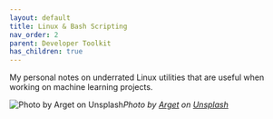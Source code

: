 ```yaml
---
layout: default
title: Linux & Bash Scripting
nav_order: 2
parent: Developer Toolkit
has_children: true
---
```


My personal notes on underrated Linux utilities that are useful when working on machine learning projects.

![Photo by [Arget](https://unsplash.com/@arget?utm_source=medium&utm_medium=referral) on [Unsplash](https://unsplash.com?utm_source=medium&utm_medium=referral)](https://cdn-images-1.medium.com/max/7680/0*bSmgwtQJfzSFOITc)*Photo by [Arget](https://unsplash.com/@arget?utm_source=medium&utm_medium=referral) on [Unsplash](https://unsplash.com?utm_source=medium&utm_medium=referral)*
